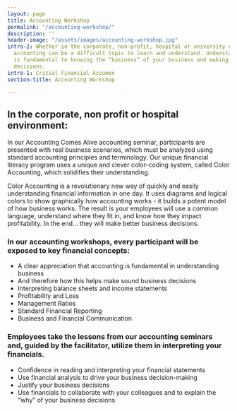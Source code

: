 ```yaml
---
layout: page
title: Accounting Workshop
permalink: "/accounting-workshop/"
description: ''
header-image: "/assets/images/accounting-workshop.jpg"
intro-2: Whether in the corporate, non-profit, hospital or university environment,
  accounting can be a difficult topic to learn and understand. Understanding accounting
  is fundamental to knowing the “business” of your business and making sound business
  decisions.
intro-1: Critial Financial Accumen
section-title: Accounting Workshop

---
```

## In the corporate, non profit or hospital environment:

In our Accounting Comes Alive accounting seminar, participants are presented with real business scenarios, which must be analyzed using standard accounting principles and terminology. Our unique financial literacy program uses a unique and clever color-coding system, called Color Accounting, which solidifies their understanding.

Color Accounting is a revolutionary new way of quickly and easily understanding financial information in one day. It uses diagrams and logical colors to show graphically how accounting works - it builds a potent model of how business works. The result is your employees will use a common language, understand where they fit in, and know how they impact profitability. In the end... they will make better business decisions.

### In our accounting workshops, every participant will be exposed to key financial concepts:

- A clear appreciation that accounting is fundamental in understanding business
- And therefore how this helps make sound business decisions
- Interpreting balance sheets and income statements
- Profitability and Loss
- Management Ratios
- Standard Financial Reporting
- Business and Financial Communication

### Employees take the lessons from our accounting seminars and, guided by the facilitator, utilize them in interpreting your financials.

- Confidence in reading and interpreting your financial statements
- Use financial analysis to drive your business decision-making
- Justify your business decisions
- Use financials to collaborate with your colleagues and to explain the “why” of your business decisions